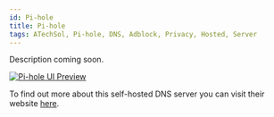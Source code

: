 ```yaml
---
id: Pi-hole
title: Pi-hole
tags: ATechSol, Pi-hole, DNS, Adblock, Privacy, Hosted, Server
---
```


Description coming soon.

[<img alt="Pi-hole UI Preview" src="/img/Pi-hole.png" />](https://pi-hole.net/)

To find out more about this self-hosted DNS server you can visit their website [here](https://pi-hole.net/).
